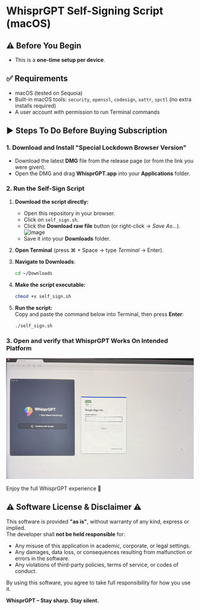 # WhisprGPT Self-Signing Script (macOS)

## ⚠️ Before You Begin
- This is a **one-time setup per device**.


## ✅ Requirements
- macOS (tested on Sequoia)
- Built-in macOS tools: `security`, `openssl`, `codesign`, `xattr`, `spctl`  (no extra installs required)
- A user account with permission to run Terminal commands

## ▶️ Steps To Do Before Buying Subscription

### 1. Download and Install "Special Lockdown Browser Version"
- Download the latest **DMG** file from the release page (or from the link you were given).  
- Open the DMG and drag **WhisprGPT.app** into your **Applications** folder.

### 2. Run the Self-Sign Script

1. **Download the script directly:**
   - Open this repository in your browser.  
   - Click on `self_sign.sh`.  
   - Click the **Download raw file** button (or right-click → *Save As…*).
     <img width="1938" height="352" alt="image" src="https://github.com/user-attachments/assets/bf3c801b-272d-43b7-8bec-00fc8fa252cb" />
   - Save it into your **Downloads** folder.

2. **Open Terminal** (press ⌘ + Space → type *Terminal* → Enter).

3. **Navigate to Downloads**:
   ```bash
   cd ~/Downloads
   ```
4. **Make the script executable:**
   ```bash
   chmod +x self_sign.sh
   ```
    
5.  **Run the script:**  
    Copy and paste the command below into Terminal, then press **Enter**:
    
    ```bash
    ./self_sign.sh
    ```

### 3. Open and verify that WhisprGPT Works On Intended Platform
![Verify Works On Platform](verify.jpeg)

  Enjoy the full WhisprGPT experience 🚀

## ⚠️ Software License & Disclaimer ⚠️

This software is provided **"as is"**, without warranty of any kind, express or implied.  
The developer shall **not be held responsible** for:

- Any misuse of this application in academic, corporate, or legal settings.  
- Any damages, data loss, or consequences resulting from malfunction or errors in the software.  
- Any violations of third-party policies, terms of service, or codes of conduct.

By using this software, you agree to take full responsibility for how you use it.



**WhisprGPT – Stay sharp. Stay silent.**
